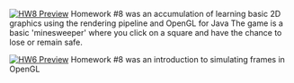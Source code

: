 [![HW8 Preview]()](https://i.gyazo.com/66d4ccb08a7c79f94e9d766316c06fd7.mp4)
Homework #8 was an accumulation of learning basic 2D graphics using the rendering pipeline and OpenGL for Java
The game is a basic 'minesweeper' where you click on a square and have the chance to lose or remain safe.

[![HW6 Preview]()](https://i.gyazo.com/7fcdf6ca0190013768718b60cde4b618.mp4)
Homework #8 was an introduction to simulating frames in OpenGL 
